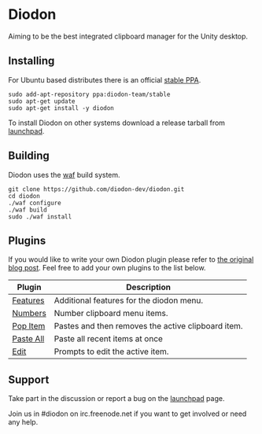 # Diodon
Aiming to be the best integrated clipboard manager for the Unity desktop.

## Installing

For Ubuntu based distributes there is an official [stable PPA](https://launchpad.net/~diodon-team/+archive/stable).

    sudo add-apt-repository ppa:diodon-team/stable
    sudo apt-get update
    sudo apt-get install -y diodon


To install Diodon on other systems download a release tarball from [launchpad](https://launchpad.net/diodon/+download).

## Building

Diodon uses the [waf](https://waf.io) build system.

    git clone https://github.com/diodon-dev/diodon.git
    cd diodon
    ./waf configure
    ./waf build
    sudo ./waf install

## Plugins

If you would like to write your own Diodon plugin please refer to [the original blog post](http://esite.ch/2011/10/19/writing-a-plugin-for-diodon/). Feel free to add your own plugins to the list below.

|  Plugin                                                  | Description                                        |
| -------------------------------------------------------- | -------------------------------------------------- |
| [Features](https://github.com/RedHatter/diodon-plugins)  | Additional features for the diodon menu.           |
| [Numbers](https://github.com/RedHatter/diodon-plugins)   | Number clipboard menu items.                       |
| [Pop Item](https://github.com/RedHatter/diodon-plugins)  | Pastes and then removes the active clipboard item. |
| [Paste All](https://github.com/RedHatter/diodon-plugins) | Paste all recent items at once                     |
| [Edit](https://github.com/RedHatter/diodon-plugins)      | Prompts to edit the active item.                   |

## Support

Take part in the discussion or report a bug on the [launchpad](https://bugs.launchpad.net/diodon) page.

Join us in #diodon on irc.freenode.net if you want to get involved or need any help.
